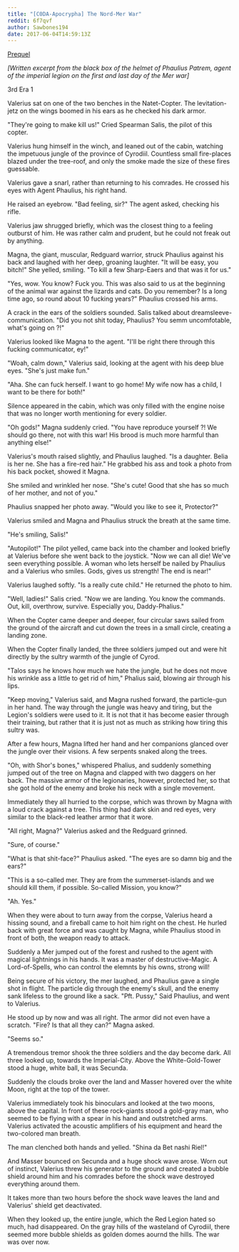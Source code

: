 ```yaml
---
title: "[C0DA-Apocrypha] The Nord-Mer War"
reddit: 6f7qvf
author: Sawbones194
date: 2017-06-04T14:59:13Z
---
```


[Prequel](https://www.reddit.com/r/teslore/comments/6f6t0c/c0daapocrypha_the_short_time_of_peace/)

*[Written excerpt from the black box of the helmet of Phaulius Patrem, agent of the imperial legion on the first and last day of the Mer war]*

3rd Era 1

Valerius sat on one of the two benches in the Natet-Copter. The levitation-jetz on the wings boomed in his ears as he checked his dark armor.

"They're going to make kill us!" Cried Spearman Salis, the pilot of this copter.

Valerius hung himself in the winch, and leaned out of the cabin, watching the impetuous jungle of the province of Cyrodiil. Countless small fire-places blazed under the tree-roof, and only the smoke made the size of these fires guessable.

Valerius gave a snarl, rather than returning to his comrades. He crossed his eyes with Agent Phaulius, his right hand.

He raised an eyebrow. "Bad feeling, sir?" The agent asked, checking his rifle.

Valerius jaw shrugged briefly, which was the closest thing to a feeling outburst of him. He was rather calm and prudent, but he could not freak out by anything.

Magna, the giant, muscular, Redguard warrior, struck Phaulius against his back and laughed with her deep, groaning laughter. "It will be easy, you bitch!" She yelled, smiling. "To kill a few Sharp-Eaers and that was it for us."

"Yes, wow. You know? Fuck you. This was also said to us at the beginning of the animal war against the lizards and cats. Do you remember? Is a long time ago, so round about 10 fucking years?" Phaulius crossed his arms.

A crack in the ears of the soldiers sounded. Salis talked about dreamsleeve-communication. "Did you not shit today, Phaulius? You semm uncomfotable, what's going on ?!"

Valerius looked like Magna to the agent. "I'll be right there through this fucking communicator, ey!"

"Woah, calm down," Valerius said, looking at the agent with his deep blue eyes. "She's just make fun."

"Aha. She can fuck herself. I want to go home! My wife now has a child, I want to be there for both!"

Silence appeared in the cabin, which was only filled with the engine noise that was no longer worth mentioning for every soldier.

"Oh gods!" Magna suddenly cried. "You have reproduce yourself ?! We should go there, not with this war! His brood is much more harmful than anything else!"

Valerius's mouth raised slightly, and Phaulius laughed. "Is a daughter. Belia is her ne. She has a fire-red hair." He grabbed his ass and took a photo from his back pocket, showed it Magna.

She smiled and wrinkled her nose. "She's cute! Good that she has so much of her mother, and not of you."

Phaulius snapped her photo away. "Would you like to see it, Protector?"

Valerius smiled and Magna and Phaulius struck the breath at the same time.

"He's smiling, Salis!"

"Autopilot!" The pilot yelled, came back into the chamber and looked briefly at Valerius before she went back to the joystick. "Now we can all die! We've seen everything possible. A woman who lets herself be nailed by Phaulius and a Valerius who smiles. Gods, gives us strength! The end is near!"

Valerius laughed softly. "Is a really cute child." He returned the photo to him.

"Well, ladies!" Salis cried. "Now we are landing. You know the commands. Out, kill, overthrow, survive. Especially you, Daddy-Phalius."

When the Copter came deeper and deeper, four circular saws sailed from the ground of the aircraft and cut down the trees in a small circle, creating a landing zone.

When the Copter finally landed, the three soldiers jumped out and were hit directly by the sultry warmth of the jungle of Cyrod.

"Talos says he knows how much we hate the jungle, but he does not move his wrinkle ass a little to get rid of him," Phalius said, blowing air through his lips.

"Keep moving," Valerius said, and Magna rushed forward, the particle-gun in her hand.
The way through the jungle was heavy and tiring, but the Legion's soldiers were used to it. It is not that it has become easier through their training, but rather that it is just not as much as striking how tiring this sultry was.

After a few hours, Magna lifted her hand and her companions glanced over the jungle over their visions. A few serpents snaked along the trees.

"Oh, with Shor's bones," whispered Phalius, and suddenly something jumped out of the tree on Magna and clapped with two daggers on her back. The massive armor of the legionaries, however, protected her, so that she got hold of the enemy and broke his neck with a single movement.

Immediately they all hurried to the corpse, which was thrown by Magna with a loud crack against a tree. This thing had dark skin and red eyes, very similar to the black-red leather armor that it wore.

"All right, Magna?" Valerius asked and the Redguard grinned.

"Sure, of course."

"What is that shit-face?" Phaulius asked. "The eyes are so damn big and the ears?"

"This is a so-called mer. They are from the summerset-islands and we should kill them, if possible. So-called Mission, you know?"

"Ah. Yes."

When they were about to turn away from the corpse, Valerius heard a hissing sound, and a fireball came to hoit him right on the chest. He hurled back with great force and was caught by Magna, while Phaulius stood in front of both, the weapon ready to attack.

Suddenly a Mer jumped out of the forest and rushed to the agent with magical lightnings in his hands. It was a master of destructive-Magic. A Lord-of-Spells, who can control the elemnts by his owns, strong will!

Being secure of his victory, the mer laughed, and Phaulius gave a single shot in flight. The particle dig through the enemy's skull, and the enemy sank lifeless to the ground like a sack.
"Pft. Pussy," Said Phaulius, and went to Valerius.

He stood up by now and was all right. The armor did not even have a scratch. "Fire? Is that all they can?" Magna asked.

"Seems so."

A tremendous tremor shook the three soldiers and the day become dark. All three looked up, towards the Imperial-City. Above the White-Gold-Tower stood a huge, white ball, it was Secunda.

Suddenly the clouds broke over the land and Masser hovered over the white Moon, right at the top of the tower.

Valerius immediately took his binoculars and looked at the two moons, above the capital. In front of these rock-giants stood a gold-gray man, who seemed to be flying with a spear in his hand and outstretched arms. Valerius activated the acoustic amplifiers of his equipment and heard the two-colored man breath.

The man clenched both hands and yelled. "Shina da Bet nashi Riel!"

And Masser bounced on Secunda and a huge shock wave arose.
Worn out of instinct, Valerius threw his generator to the ground and created a bubble shield around him and his comrades before the shock wave destroyed everything around them.

It takes more than two hours before the shock wave leaves the land and Valerius' shield get deactivated.

When they looked up, the entire jungle, which the Red Legion hated so much, had disappeared. On the gray hills of the wasteland of Cyrodiil, there seemed more bubble shields as golden domes aournd the hills. The war was over now.
